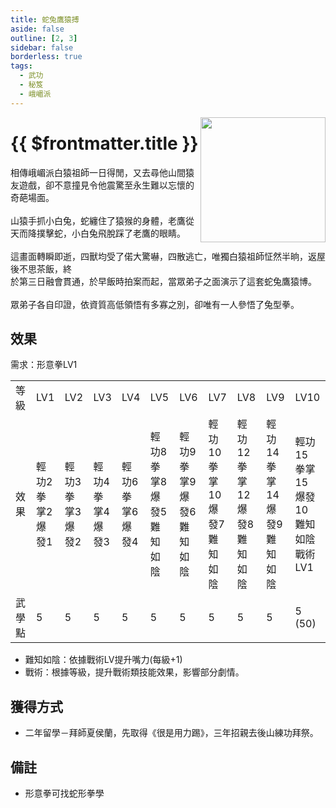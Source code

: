 ```yaml
---
title: 蛇兔鷹猿搏
aside: false
outline: [2, 3]
sidebar: false
borderless: true
tags:
  - 武功
  - 秘笈
  - 峨嵋派
---
```


<img src="/images/books/item_book_4003.png" align="right" width="200" />

# {{ $frontmatter.title }}

相傳峨嵋派白猿祖師一日得閒，又去尋他山間猿友遊戲，卻不意撞見令他震驚至永生難以忘懷的奇葩場面。
<br><br>
山猿手抓小白兔，蛇纏住了猿猴的身體，老鷹從天而降撲擊蛇，小白兔飛脫踩了老鷹的眼睛。
<br><br>
這畫面轉瞬即逝，四獸均受了偌大驚嚇，四散逃亡，唯獨白猿祖師怔然半晌，返屋後不思茶飯，終<br>
於第三日融會貫通，於早飯時拍案而起，當眾弟子之面演示了這套蛇兔鷹猿博。
<br><br>
眾弟子各自印證，依資質高低領悟有多寡之別，卻唯有一人參悟了兔型拳。
<br clear="all" />

## 效果

需求：形意拳LV1

<table>
    <tr>
        <td>等級</td>
        <td>LV1</td>
        <td>LV2</td>
        <td>LV3</td>
        <td>LV4</td>
        <td>LV5</td>
        <td>LV6</td>
        <td>LV7</td>
        <td>LV8</td>
        <td>LV9</td>
        <td>LV10</td>
    </tr>
    <tr>
        <td>效果</td>
        <td>輕功2<br>拳掌2<br>爆發1</td>
        <td>輕功3<br>拳掌3<br>爆發2</td>
        <td>輕功4<br>拳掌4<br>爆發3</td>
        <td>輕功6<br>拳掌6<br>爆發4</td>
        <td>輕功8<br>拳掌8<br>爆發5<br>難知如陰</td>
        <td>輕功9<br>拳掌9<br>爆發6<br>難知如陰</td>
        <td>輕功10<br>拳掌10<br>爆發7<br>難知如陰</td>
        <td>輕功12<br>拳掌12<br>爆發8<br>難知如陰</td>
        <td>輕功14<br>拳掌14<br>爆發9<br>難知如陰</td>
        <td>輕功15<br>拳掌15<br>爆發10<br>難知如陰<br>戰術LV1</td>
    </tr>
    <tr>
        <td>武學點</td>
        <td>5</td>
        <td>5</td>
        <td>5</td>
        <td>5</td>
        <td>5</td>
        <td>5</td>
        <td>5</td>
        <td>5</td>
        <td>5</td>
        <td>5 (50)</td>
    </tr>
</table>

- 難知如陰：依據戰術LV提升嘴力(每級+1)
- 戰術：根據等級，提升戰術類技能效果，影響部分劇情。

## 獲得方式

- 二年留學－拜師夏侯蘭，先取得《很是用力踢》，三年招親去後山練功拜祭。

## 備註

- 形意拳可找蛇形拳學